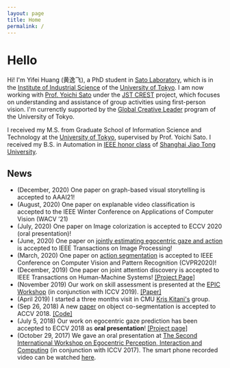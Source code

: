 ```yaml
---
layout: page
title: Home
permalink: /
---
```

# Hello
Hi! I'm Yifei Huang (黄逸飞), a PhD student in [Sato Laboratory](http://www.hci.iis.u-tokyo.ac.jp/), which is in the [Institute of Industrial Science](https://www.iis.u-tokyo.ac.jp/en/) of the [University of Tokyo](http://www.u-tokyo.ac.jp/en/). I am now working with [Prof. Yoichi Sato](http://www.hci.iis.u-tokyo.ac.jp/~ysato/index.html) under the [JST CREST](http://www.hci.iis.u-tokyo.ac.jp/~cvs/) project, which focuses on understanding and assistance of group activities using first-person vision. I'm currenctly supported by the [Global Creative Leader](http://www.gcl.i.u-tokyo.ac.jp/) program of the University of Tokyo.

I received my M.S. from Graduate School of Information Science and Technology at the [University of Tokyo](http://www.u-tokyo.ac.jp/en/), supervised by Prof. Yoichi Sato. I received my B.S. in Automation in [IEEE honor class](http://english.seiee.sjtu.edu.cn/english/info/8338.htm) of [Shanghai Jiao Tong University](http://en.sjtu.edu.cn/).


## News
* (December, 2020) One paper on graph-based visual storytelling is accepted to AAAI21!
* (August, 2020) One paper on explanable video classification is accepted to the IEEE Winter Conference on Applications of Computer Vision (WACV ’21)
* (July, 2020) One paper on Image colorization is accepted to ECCV 2020 (oral presentation)!
* (June, 2020) One paper on [jointly estimating egocentric gaze and action](https://ieeexplore.ieee.org/document/9139335/) is accepted to IEEE Transactions on Image Processing!
* (March, 2020) One paper on [action segmentation](https://openaccess.thecvf.com/content_CVPR_2020/papers/Huang_Improving_Action_Segmentation_via_Graph-Based_Temporal_Reasoning_CVPR_2020_paper.pdf) is accepted to IEEE Conference on Computer Vision and Pattern Recognition (CVPR2020)!
* (December, 2019) One paper on joint attention discovery is accepted to IEEE Transactions on Human-Machine Systems! [[Project Page]](https://cai-mj.github.io/project/joint_attention_discovery)
* (November 2019) Our work on skill assessment is presented at the [EPIC Workshop](http://www.eyewear-computing.org/EPIC_ICCV19/program) (in conjunction with ICCV 2019). [[Paper]](http://openaccess.thecvf.com/content_ICCVW_2019/html/EPIC/Li_Manipulation-Skill_Assessment_from_Videos_with_Spatial_Attention_Network_ICCVW_2019_paper.html)
* (April 2019) I started a three months visit in CMU [Kris Kitani's](http://www.cs.cmu.edu/~kkitani/) group.
* (Sep 26, 2018) A new [paper](https://arxiv.org/pdf/1810.06859.pdf) on object co-segmentation is accepted to ACCV 2018. [[Code]](https://github.com/sairin1202/Semantic-Aware-Attention-Based-Deep-Object-Co-segmentation)
* (July 5, 2018) Our work on egocentric gaze prediction has been accepted to ECCV 2018 as **oral presentation**! [[Project page]](https://cai-mj.github.io/project/egocentric_gaze_prediction)
* (October 29, 2017) We gave an oral presentation at [The Second International Workshop on Egocentric Perception, Interaction and Computing](http://www.eyewear-computing.org/EPIC_ICCV17/program.asp) (in conjunction with ICCV 2017). The smart phone recorded video can be watched [here](https://youtu.be/s4Ifz6PCJ1E).
